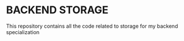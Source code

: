 # BACKEND STORAGE
This repository contains all the code related to storage for my backend specialization
